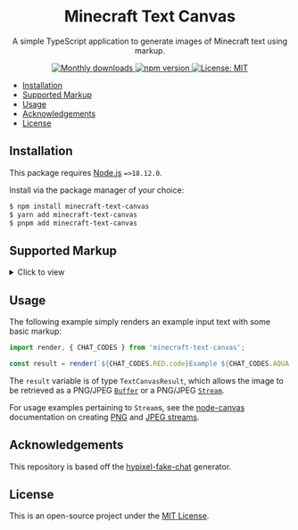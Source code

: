 <h1 align="center">Minecraft Text Canvas</h1>
<p align="center">A simple TypeScript application to generate images of Minecraft text using markup.</p>
<div align="center">
    <a href="https://www.npmjs.com/package/minecraft-text-canvas" target="_blank" rel="noreferrer">
        <img alt="Monthly downloads" src="https://img.shields.io/npm/dm/minecraft-text-canvas.svg?color=blue">
    </a>
    <a href="https://www.npmjs.com/package/minecraft-text-canvas" target="_blank" rel="noreferrer">
        <img alt="npm version" src="https://img.shields.io/npm/v/minecraft-text-canvas.svg">
    </a>
    <a href="https://github.com/Jejebecarte/minecraft-text-canvas/blob/master/LICENSE" target="_blank" rel="noreferrer">
        <img alt="License: MIT" src="https://img.shields.io/npm/l/minecraft-text-canvas?color=green" />
    </a>
</div>

-   [Installation](#installation)
-   [Supported Markup](#supported-markup)
-   [Usage](#usage)
-   [Acknowledgements](#acknowledgements)
-   [License](#license)

## Installation

This package requires [Node.js](https://nodejs.org/) `=>18.12.0`.

Install via the package manager of your choice:

```bash
$ npm install minecraft-text-canvas
$ yarn add minecraft-text-canvas
$ pnpm add minecraft-text-canvas
```

## Supported Markup

<details>
<summary>Click to view</summary>

| Name         | Character |
| ------------ | --------- |
| Dark Red     | &4        |
| Red          | &c        |
| Gold         | &6        |
| Yellow       | &e        |
| Dark Green   | &2        |
| Green        | &a        |
| Aqua         | &b        |
| Dark Aqua    | &3        |
| Dark Blue    | &1        |
| Blue         | &9        |
| Light Purple | &d        |
| Dark Purple  | &5        |
| White        | &f        |
| Gray         | &7        |
| Dark Gray    | &8        |
| Black        | &0        |
| Bold         | &l        |
| Italic       | &o        |
| Underline    | &n        |
| Reset        | &r        |
| Newline      | \n        |

</details>

## Usage

The following example simply renders an example input text with some basic markup:

```javascript
import render, { CHAT_CODES } from 'minecraft-text-canvas';

const result = render(`${CHAT_CODES.RED.code}Example ${CHAT_CODES.AQUA.code}text`);
```

The `result` variable is of type `TextCanvasResult`, which allows the image to be retrieved as a PNG/JPEG [`Buffer`](https://nodejs.org/api/buffer.html) or a PNG/JPEG [`Stream`](https://nodejs.org/api/stream.html#readable-streams).

For usage examples pertaining to `Stream`s, see the [node-canvas](https://github.com/Automattic/node-canvas) documentation on creating [PNG](https://github.com/Automattic/node-canvas?tab=readme-ov-file#canvascreatepngstream) and [JPEG streams](https://github.com/Automattic/node-canvas?tab=readme-ov-file#canvascreatejpegstream).

## Acknowledgements

This repository is based off the [hypixel-fake-chat](https://github.com/mat-1/hypixel-fake-chat) generator.

## License

This is an open-source project under the [MIT License](https://github.com/Jejebecarte/minecraft-chat-generator/blob/master/LICENSE).
